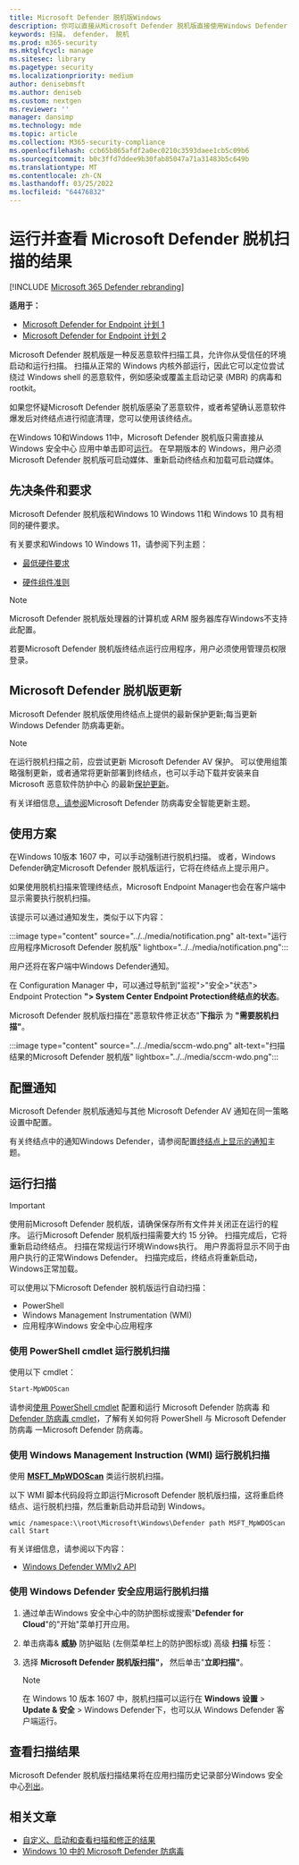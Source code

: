 ```yaml
---
title: Microsoft Defender 脱机版Windows
description: 你可以直接从Microsoft Defender 脱机版直接使用Windows Defender 防病毒应用。 还可以管理如何在网络中部署它。
keywords: 扫描， defender， 脱机
ms.prod: m365-security
ms.mktglfcycl: manage
ms.sitesec: library
ms.pagetype: security
ms.localizationpriority: medium
author: denisebmsft
ms.author: deniseb
ms.custom: nextgen
ms.reviewer: ''
manager: dansimp
ms.technology: mde
ms.topic: article
ms.collection: M365-security-compliance
ms.openlocfilehash: ccb65b865afdf2a0ec0210c3593daee1cb5c09b6
ms.sourcegitcommit: b0c3ffd7ddee9b30fab85047a71a31483b5c649b
ms.translationtype: MT
ms.contentlocale: zh-CN
ms.lasthandoff: 03/25/2022
ms.locfileid: "64476832"
---
```

# <a name="run-and-review-the-results-of-a-microsoft-defender-offline-scan"></a>运行并查看 Microsoft Defender 脱机扫描的结果

[!INCLUDE [Microsoft 365 Defender rebranding](../../includes/microsoft-defender.md)]


**适用于：**
- [Microsoft Defender for Endpoint 计划 1](https://go.microsoft.com/fwlink/p/?linkid=2154037)
- [Microsoft Defender for Endpoint 计划 2](https://go.microsoft.com/fwlink/p/?linkid=2154037)

Microsoft Defender 脱机版是一种反恶意软件扫描工具，允许你从受信任的环境启动和运行扫描。 扫描从正常的 Windows 内核外部运行，因此它可以定位尝试绕过 Windows shell 的恶意软件，例如感染或覆盖主启动记录 (MBR) 的病毒和 rootkit。

如果您怀疑Microsoft Defender 脱机版感染了恶意软件，或者希望确认恶意软件爆发后对终结点进行彻底清理，您可以使用该终结点。

在Windows 10和Windows 11中，Microsoft Defender 脱机版只需直接从 Windows 安全中心 应用中单击即可[运行](microsoft-defender-security-center-antivirus.md)。 在早期版本的 Windows，用户必须Microsoft Defender 脱机版可启动媒体、重新启动终结点和加载可启动媒体。

## <a name="prerequisites-and-requirements"></a>先决条件和要求

Microsoft Defender 脱机版和Windows 10 Windows 11和 Windows 10 具有相同的硬件要求。

有关要求和Windows 10 Windows 11，请参阅下列主题：

- [最低硬件要求](/windows-hardware/design/minimum/minimum-hardware-requirements-overview)

- [硬件组件准则](/windows-hardware/design/component-guidelines/components)

> [!NOTE]
> Microsoft Defender 脱机版处理器的计算机或 ARM 服务器库存Windows不支持此配置。

若要Microsoft Defender 脱机版终结点运行应用程序，用户必须使用管理员权限登录。

## <a name="microsoft-defender-offline-updates"></a>Microsoft Defender 脱机版更新

Microsoft Defender 脱机版使用终结点上提供的最新保护更新;每当更新Windows Defender 防病毒更新。

> [!NOTE]
> 在运行脱机扫描之前，应尝试更新 Microsoft Defender AV 保护。 可以使用组策略强制更新，或者通常将更新部署到终结点，也可以手动下载并安装来自 Microsoft 恶意软件防护中心 的最新[保护更新](https://www.microsoft.com/security/portal/definitions/adl.aspx)。

有关详细信息[，请参阅](manage-protection-updates-microsoft-defender-antivirus.md)Microsoft Defender 防病毒安全智能更新主题。

## <a name="usage-scenarios"></a>使用方案

在Windows 10版本 1607 中，可以手动强制进行脱机扫描。 或者，Windows Defender确定Microsoft Defender 脱机版运行，它将在终结点上提示用户。

如果使用脱机扫描来管理终结点，Microsoft Endpoint Manager也会在客户端中显示需要执行脱机扫描。

该提示可以通过通知发生，类似于以下内容：

:::image type="content" source="../../media/notification.png" alt-text="运行应用程序Microsoft Defender 脱机版" lightbox="../../media/notification.png":::

用户还将在客户端中Windows Defender通知。

在 Configuration Manager 中，可以通过导航到"监视">"安全>"状态"> Endpoint Protection **"> System Center Endpoint Protection终结点的状态**。

Microsoft Defender 脱机版扫描在"恶意软件修正状态"**下指示** 为 **"需要脱机扫描"**。

:::image type="content" source="../../media/sccm-wdo.png" alt-text="扫描结果的Microsoft Defender 脱机版" lightbox="../../media/sccm-wdo.png":::

## <a name="configure-notifications"></a>配置通知

Microsoft Defender 脱机版通知与其他 Microsoft Defender AV 通知在同一策略设置中配置。

有关终结点中的通知Windows Defender，请参阅配置[终结点上显示的通知](configure-notifications-microsoft-defender-antivirus.md)主题。

## <a name="run-a-scan"></a>运行扫描

> [!IMPORTANT]
> 使用前Microsoft Defender 脱机版，请确保保存所有文件并关闭正在运行的程序。 运行Microsoft Defender 脱机版扫描需要大约 15 分钟。 扫描完成后，它将重新启动终结点。 扫描在常规运行环境Windows执行。 用户界面将显示不同于由用户执行的正常Windows Defender。 扫描完成后，终结点将重新启动，Windows正常加载。

可以使用以下Microsoft Defender 脱机版运行自动扫描：

- PowerShell
- Windows Management Instrumentation (WMI)
- 应用程序Windows 安全中心应用程序



### <a name="use-powershell-cmdlets-to-run-an-offline-scan"></a>使用 PowerShell cmdlet 运行脱机扫描

使用以下 cmdlet：

```PowerShell
Start-MpWDOScan
```

请参阅[使用 PowerShell cmdlet](use-powershell-cmdlets-microsoft-defender-antivirus.md) 配置和运行 Microsoft Defender 防病毒 和 [Defender 防病毒 cmdlet](/powershell/module/defender/)，了解有关如何将 PowerShell 与 Microsoft Defender 防病毒 一Microsoft Defender 防病毒。

### <a name="use-windows-management-instruction-wmi-to-run-an-offline-scan"></a>使用 Windows Management Instruction (WMI) 运行脱机扫描

使用 [**MSFT_MpWDOScan**](/previous-versions/windows/desktop/legacy/dn455323(v=vs.85)) 类运行脱机扫描。

以下 WMI 脚本代码段将立即运行Microsoft Defender 脱机版扫描，这将重启终结点、运行脱机扫描，然后重新启动并启动到 Windows。

```console
wmic /namespace:\\root\Microsoft\Windows\Defender path MSFT_MpWDOScan call Start
```

有关详细信息，请参阅以下内容：

- [Windows Defender WMIv2 API](/previous-versions/windows/desktop/defender/windows-defender-wmiv2-apis-portal)

### <a name="use-the-windows-defender-security-app-to-run-an-offline-scan"></a>使用 Windows Defender 安全应用运行脱机扫描

1. 通过单击Windows 安全中心中的防护图标或搜索"**Defender for Cloud**"的"开始"菜单打开应用。

2. 单击病毒& **威胁** 防护磁贴 (左侧菜单栏上的防护图标或) 高级 **扫描** 标签：

3. 选择 **Microsoft Defender 脱机版扫描"，** 然后单击"**立即扫描"**。

    > [!NOTE]
    > 在 Windows 10 版本 1607 中，脱机扫描可以运行在 **Windows 设置** \> **Update & 安全** \> Windows Defender下，也可以从 Windows Defender 客户端运行。

## <a name="review-scan-results"></a>查看扫描结果

Microsoft Defender 脱机版扫描结果将在应用扫描历史记录部分Windows 安全中心[列出](microsoft-defender-security-center-antivirus.md)。

## <a name="related-articles"></a>相关文章

- [自定义、启动和查看扫描和修正的结果](customize-run-review-remediate-scans-microsoft-defender-antivirus.md)
- [Windows 10 中的 Microsoft Defender 防病毒](microsoft-defender-antivirus-in-windows-10.md)
